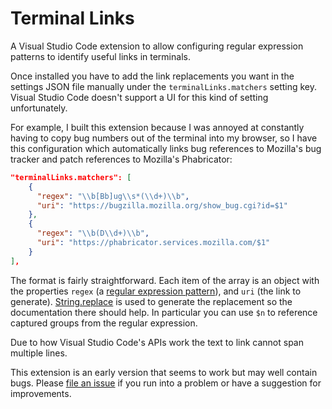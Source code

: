 # Terminal Links

A Visual Studio Code extension to allow configuring regular expression patterns to identify useful links in
terminals.

Once installed you have to add the link replacements you want in the settings JSON file manually under the `terminalLinks.matchers`
setting key. Visual Studio Code doesn't support a UI for this kind of setting unfortunately.

For example, I built this extension because I was annoyed at constantly having to copy bug numbers
out of the terminal into my browser, so I have this configuration which automatically links bug references
to Mozilla's bug tracker and patch references to Mozilla's Phabricator:

```json
"terminalLinks.matchers": [
    {
      "regex": "\\b[Bb]ug\\s*(\\d+)\\b",
      "uri": "https://bugzilla.mozilla.org/show_bug.cgi?id=$1"
    },
    {
      "regex": "\\b(D\\d+)\\b",
      "uri": "https://phabricator.services.mozilla.com/$1"
    }
],
```

The format is fairly straightforward. Each item of the array is an object with the properties
`regex` (a [regular expression pattern](https://developer.mozilla.org/en-US/docs/Web/JavaScript/Guide/Regular_expressions)),
and `uri` (the link to generate).
[String.replace](https://developer.mozilla.org/en-US/docs/Web/JavaScript/Reference/Global_Objects/String/replace)
is used to generate the replacement so the documentation there should help. In particular you can use
`$n` to reference captured groups from the regular expression.

Due to how Visual Studio Code's APIs work the text to link cannot span multiple lines.

This extension is an early version that seems to work but may well contain bugs. Please
[file an issue](https://github.com/Mossop/terminal-links/issues) if you run into a problem or have a
suggestion for improvements.
